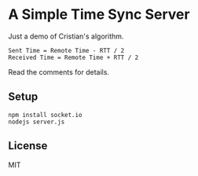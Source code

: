A Simple Time Sync Server
===

Just a demo of Cristian's algorithm.

    Sent Time = Remote Time - RTT / 2
    Received Time = Remote Time + RTT / 2

Read the comments for details.

Setup
---

    npm install socket.io
    nodejs server.js

License
---

MIT
